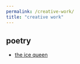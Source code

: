 ```yaml
---
permalink: /creative-work/
title: "creative work"
---
```


## poetry
- [the ice queen](../_creative-work/ice-queen.md)
